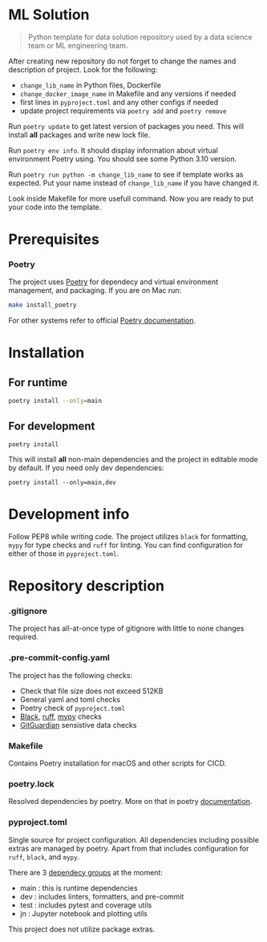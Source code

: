 # ML Solution

> Python template for data solution repository used by a data science team or ML engineering team.

After creating new repository do not forget to change the names and description of project. Look for the following:

- `change_lib_name` in Python files, Dockerfile
- `change_docker_image_name` in Makefile and any versions if needed
- first lines in `pyproject.toml` and any other configs if needed
- update project requirements via `poetry add` and  `poetry remove`

Run `poetry update` to get latest version of packages you need. This will install **all** packages and write new lock file.

Run `poetry env info`. It should display information about virtual environment Poetry using. You should see some Python 3.10 version.

Run `poetry run python -m change_lib_name` to see if template works as expected. Put your name instead of `change_lib_name` if you have changed it.

Look inside Makefile for more usefull command. Now you are ready to put your code into the template.

# Prerequisites

### Poetry

The project uses [Poetry](https://python-poetry.org/docs/master/basic-usage/) for dependecy and virtual environment management, and packaging. If you are on Mac run:

```zsh
make install_poetry
```

For other systems refer to official [Poetry documentation](https://python-poetry.org/docs/#installation).

# Installation

## For runtime

```sh
poetry install --only=main
```

## For development
```
poetry install
```

This will install **all** non-main dependencies and the project in editable mode by default. If you need only dev dependencies:

```
poetry install --only=main,dev
```

# Development info

Follow PEP8 while writing code. The project utilizes `black` for formatting, `mypy` for type checks and `ruff` for linting. You can find configuration for either of those in `pyproject.toml`.

# Repository description

### .gitignore

The project has all-at-once type of gitignore with little to none changes required.

### .pre-commit-config.yaml

The project has the following checks:

- Check that file size does not exceed 512KB
- General yaml and toml checks
- Poetry check of `pyproject.toml`
- [Black](https://github.com/psf/black), [ruff](https://github.com/astral-sh/ruff), [mypy](https://github.com/python/mypy) checks
- [GitGuardian](https://github.com/GitGuardian/ggshield) sensistive data checks

### Makefile

Contains Poetry installation for macOS and other scripts for CICD.

### poetry.lock

Resolved dependencies by poetry. More on that in poetry [documentation](https://python-poetry.org/docs/basic-usage/#installing-dependencies).

### pyproject.toml

Single source for project configuration. All dependencies including possible extras are managed by poetry. Apart from that includes configuration for `ruff`, `black`, and `mypy`.

There are 3 [dependecy groups](https://python-poetry.org/docs/managing-dependencies/#dependency-groups) at the moment:

- main : this is runtime dependencies
- dev : includes linters, formatters, and pre-commit
- test : includes pytest and coverage utils
- jn : Jupyter notebook and plotting utils

This project does not utilize package extras.
